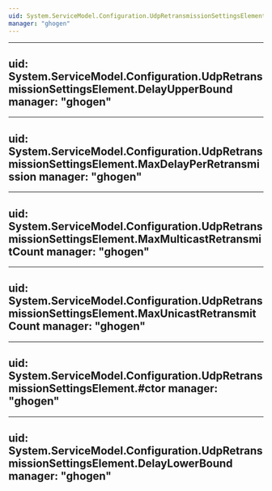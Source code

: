 ```yaml
---
uid: System.ServiceModel.Configuration.UdpRetransmissionSettingsElement
manager: "ghogen"
---
```


---
uid: System.ServiceModel.Configuration.UdpRetransmissionSettingsElement.DelayUpperBound
manager: "ghogen"
---

---
uid: System.ServiceModel.Configuration.UdpRetransmissionSettingsElement.MaxDelayPerRetransmission
manager: "ghogen"
---

---
uid: System.ServiceModel.Configuration.UdpRetransmissionSettingsElement.MaxMulticastRetransmitCount
manager: "ghogen"
---

---
uid: System.ServiceModel.Configuration.UdpRetransmissionSettingsElement.MaxUnicastRetransmitCount
manager: "ghogen"
---

---
uid: System.ServiceModel.Configuration.UdpRetransmissionSettingsElement.#ctor
manager: "ghogen"
---

---
uid: System.ServiceModel.Configuration.UdpRetransmissionSettingsElement.DelayLowerBound
manager: "ghogen"
---
